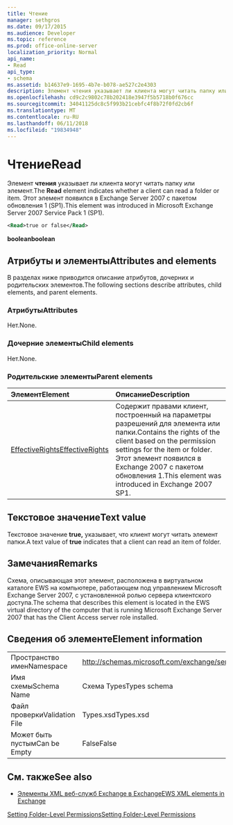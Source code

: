 ```yaml
---
title: Чтение
manager: sethgros
ms.date: 09/17/2015
ms.audience: Developer
ms.topic: reference
ms.prod: office-online-server
localization_priority: Normal
api_name:
- Read
api_type:
- schema
ms.assetid: b14637e9-1695-4b7e-b078-ae527c2e4303
description: Элемент чтения указывает ли клиента могут читать папку или элемент. Этот элемент появился в Exchange Server 2007 с пакетом обновления 1 (SP1).
ms.openlocfilehash: cd9c2c9802c78b202418e3947f5b5718b0f676cc
ms.sourcegitcommit: 34041125dc8c5f993b21cebfc4f8b72f0fd2cb6f
ms.translationtype: MT
ms.contentlocale: ru-RU
ms.lasthandoff: 06/11/2018
ms.locfileid: "19834948"
---
```

# <a name="read"></a><span data-ttu-id="edbbe-104">Чтение</span><span class="sxs-lookup"><span data-stu-id="edbbe-104">Read</span></span>

<span data-ttu-id="edbbe-105">Элемент **чтения** указывает ли клиента могут читать папку или элемент.</span><span class="sxs-lookup"><span data-stu-id="edbbe-105">The **Read** element indicates whether a client can read a folder or item.</span></span> <span data-ttu-id="edbbe-106">Этот элемент появился в Exchange Server 2007 с пакетом обновления 1 (SP1).</span><span class="sxs-lookup"><span data-stu-id="edbbe-106">This element was introduced in Microsoft Exchange Server 2007 Service Pack 1 (SP1).</span></span> 
  
```xml
<Read>true or false</Read>
```

 <span data-ttu-id="edbbe-107">**boolean**</span><span class="sxs-lookup"><span data-stu-id="edbbe-107">**boolean**</span></span>
## <a name="attributes-and-elements"></a><span data-ttu-id="edbbe-108">Атрибуты и элементы</span><span class="sxs-lookup"><span data-stu-id="edbbe-108">Attributes and elements</span></span>

<span data-ttu-id="edbbe-109">В разделах ниже приводится описание атрибутов, дочерних и родительских элементов.</span><span class="sxs-lookup"><span data-stu-id="edbbe-109">The following sections describe attributes, child elements, and parent elements.</span></span>
  
### <a name="attributes"></a><span data-ttu-id="edbbe-110">Атрибуты</span><span class="sxs-lookup"><span data-stu-id="edbbe-110">Attributes</span></span>

<span data-ttu-id="edbbe-111">Нет.</span><span class="sxs-lookup"><span data-stu-id="edbbe-111">None.</span></span>
  
### <a name="child-elements"></a><span data-ttu-id="edbbe-112">Дочерние элементы</span><span class="sxs-lookup"><span data-stu-id="edbbe-112">Child elements</span></span>

<span data-ttu-id="edbbe-113">Нет.</span><span class="sxs-lookup"><span data-stu-id="edbbe-113">None.</span></span>
  
### <a name="parent-elements"></a><span data-ttu-id="edbbe-114">Родительские элементы</span><span class="sxs-lookup"><span data-stu-id="edbbe-114">Parent elements</span></span>

|<span data-ttu-id="edbbe-115">**Элемент**</span><span class="sxs-lookup"><span data-stu-id="edbbe-115">**Element**</span></span>|<span data-ttu-id="edbbe-116">**Описание**</span><span class="sxs-lookup"><span data-stu-id="edbbe-116">**Description**</span></span>|
|:-----|:-----|
|[<span data-ttu-id="edbbe-117">EffectiveRights</span><span class="sxs-lookup"><span data-stu-id="edbbe-117">EffectiveRights</span></span>](effectiverights.md) <br/> |<span data-ttu-id="edbbe-118">Содержит правами клиент, построенный на параметры разрешений для элемента или папки.</span><span class="sxs-lookup"><span data-stu-id="edbbe-118">Contains the rights of the client based on the permission settings for the item or folder.</span></span> <span data-ttu-id="edbbe-119">Этот элемент появился в Exchange 2007 с пакетом обновления 1.</span><span class="sxs-lookup"><span data-stu-id="edbbe-119">This element was introduced in Exchange 2007 SP1.</span></span>  <br/> |
   
## <a name="text-value"></a><span data-ttu-id="edbbe-120">Текстовое значение</span><span class="sxs-lookup"><span data-stu-id="edbbe-120">Text value</span></span>

<span data-ttu-id="edbbe-121">Текстовое значение **true,** указывает, что клиент могут читать элемент папки.</span><span class="sxs-lookup"><span data-stu-id="edbbe-121">A text value of **true** indicates that a client can read an item of folder.</span></span> 
  
## <a name="remarks"></a><span data-ttu-id="edbbe-122">Замечания</span><span class="sxs-lookup"><span data-stu-id="edbbe-122">Remarks</span></span>

<span data-ttu-id="edbbe-123">Схема, описывающая этот элемент, расположена в виртуальном каталоге EWS на компьютере, работающем под управлением Microsoft Exchange Server 2007, с установленной ролью сервера клиентского доступа.</span><span class="sxs-lookup"><span data-stu-id="edbbe-123">The schema that describes this element is located in the EWS virtual directory of the computer that is running Microsoft Exchange Server 2007 that has the Client Access server role installed.</span></span>
  
## <a name="element-information"></a><span data-ttu-id="edbbe-124">Сведения об элементе</span><span class="sxs-lookup"><span data-stu-id="edbbe-124">Element information</span></span>

|||
|:-----|:-----|
|<span data-ttu-id="edbbe-125">Пространство имен</span><span class="sxs-lookup"><span data-stu-id="edbbe-125">Namespace</span></span>  <br/> |http://schemas.microsoft.com/exchange/services/2006/types  <br/> |
|<span data-ttu-id="edbbe-126">Имя схемы</span><span class="sxs-lookup"><span data-stu-id="edbbe-126">Schema Name</span></span>  <br/> |<span data-ttu-id="edbbe-127">Схема Types</span><span class="sxs-lookup"><span data-stu-id="edbbe-127">Types schema</span></span>  <br/> |
|<span data-ttu-id="edbbe-128">Файл проверки</span><span class="sxs-lookup"><span data-stu-id="edbbe-128">Validation File</span></span>  <br/> |<span data-ttu-id="edbbe-129">Types.xsd</span><span class="sxs-lookup"><span data-stu-id="edbbe-129">Types.xsd</span></span>  <br/> |
|<span data-ttu-id="edbbe-130">Может быть пустым</span><span class="sxs-lookup"><span data-stu-id="edbbe-130">Can be Empty</span></span>  <br/> |<span data-ttu-id="edbbe-131">False</span><span class="sxs-lookup"><span data-stu-id="edbbe-131">False</span></span>  <br/> |
   
## <a name="see-also"></a><span data-ttu-id="edbbe-132">См. также</span><span class="sxs-lookup"><span data-stu-id="edbbe-132">See also</span></span>



- [<span data-ttu-id="edbbe-133">Элементы XML веб-служб Exchange в Exchange</span><span class="sxs-lookup"><span data-stu-id="edbbe-133">EWS XML elements in Exchange</span></span>](ews-xml-elements-in-exchange.md)


[<span data-ttu-id="edbbe-134">Setting Folder-Level Permissions</span><span class="sxs-lookup"><span data-stu-id="edbbe-134">Setting Folder-Level Permissions</span></span>](http://msdn.microsoft.com/library/c7530e86-5112-401c-b10a-9c054ae59f07%28Office.15%29.aspx)

